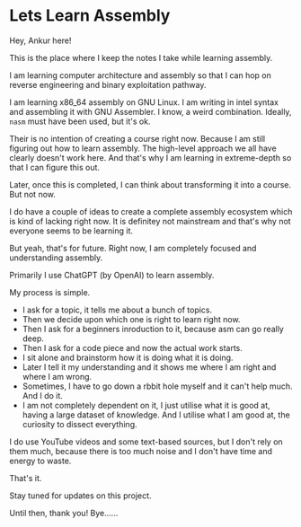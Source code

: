 # Lets Learn Assembly 

Hey, Ankur here!

This is the place where I keep the notes I take while learning assembly.

I am learning computer architecture and assembly so that I can hop on reverse engineering and binary exploitation pathway.

I am learning x86_64 assembly on GNU Linux. I am writing in intel syntax and assembling it with GNU Assembler. I know, a weird combination. Ideally, `nasm` must have been used, but it's ok.

Their is no intention of creating a course right now. Because I am still figuring out how to learn assembly. The high-level approach we all have clearly doesn't work here. And that's why I am learning in extreme-depth so that I can figure this out.

Later, once this is completed, I can think about transforming it into a course. But not now.

I do have a couple of ideas to create a complete assembly ecosystem which is kind of lacking right now. It is definitey not mainstream and that's why not everyone seems to be learning it.

But yeah, that's for future. Right now, I am completely focused and understanding assembly.

Primarily I use ChatGPT (by OpenAI) to learn assembly.

My process is simple.
  - I ask for a topic, it tells me about a bunch of topics.
  - Then we decide upon which one is right to learn right now.
  - Then I ask for a beginners inroduction to it, because asm can go really deep.
  - Then I ask for a code piece and now the actual work starts.
  - I sit alone and brainstorm how it is doing what it is doing.
  - Later I tell it my understanding and it shows me where I am right and where I am wrong.
  - Sometimes, I have to go down a rbbit hole myself and it can't help much. And I do it.
  - I am not completely dependent on it, I just utilise what it is good at, having a large dataset of knowledge. And I utilise what I am good at, the curiosity to dissect everything.

I do use YouTube videos and some text-based sources, but I don't rely on them much, because there is too much noise and I don't have time and energy to waste.

That's it. 

Stay tuned for updates on this project.

Until then, thank you! Bye......